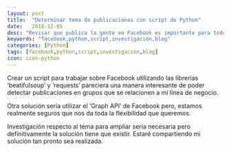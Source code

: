 ```yaml
---
layout: post
title:  "Determinar tema de publicaciones con script de Python"
date:   2018-12-05
desc: "Revisar que publica la gente en Facebook es importante para todos, ¿lograremos automatizarlo con Python?"
keywords: "facebook,python,script,investigación,blog"
categories: [Python]
tags: [facebook,python,script,investigación,blog]
icon: icon-python
---
```


Crear un script para trabajar sobre Facebook utilizando las librerías ‘beatifulsoup’ y ‘requests’ pareciera una manera interesante de poder detectar publicaciones en grupos que se relacionen a mi línea de negocio.

Otra solución sería utilizar el ‘Graph API’ de Facebook pero, estamos realmente seguros que nos da toda la flexibilidad que queremos.

Investigación respecto al tema para ampliar seria necesaria pero definitivamente la solución tiene que existir. Estaré compartiendo mi solución tan pronto sea realizada.
